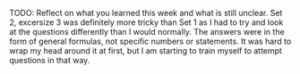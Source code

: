 TODO: Reflect on what you learned this week and what is still unclear.
Set 2, excersize 3 was definitely more tricky than Set 1 as I had to try and look at the questions differently than I would normally. The answers were in the form of general formulas, not specific numbers or statements. It was hard to wrap my head around it at first, but I am starting to train myself to attempt questions in that way.